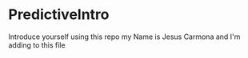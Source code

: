 # PredictiveIntro
Introduce yourself using this repo
my Name is Jesus Carmona and I'm adding to this file
